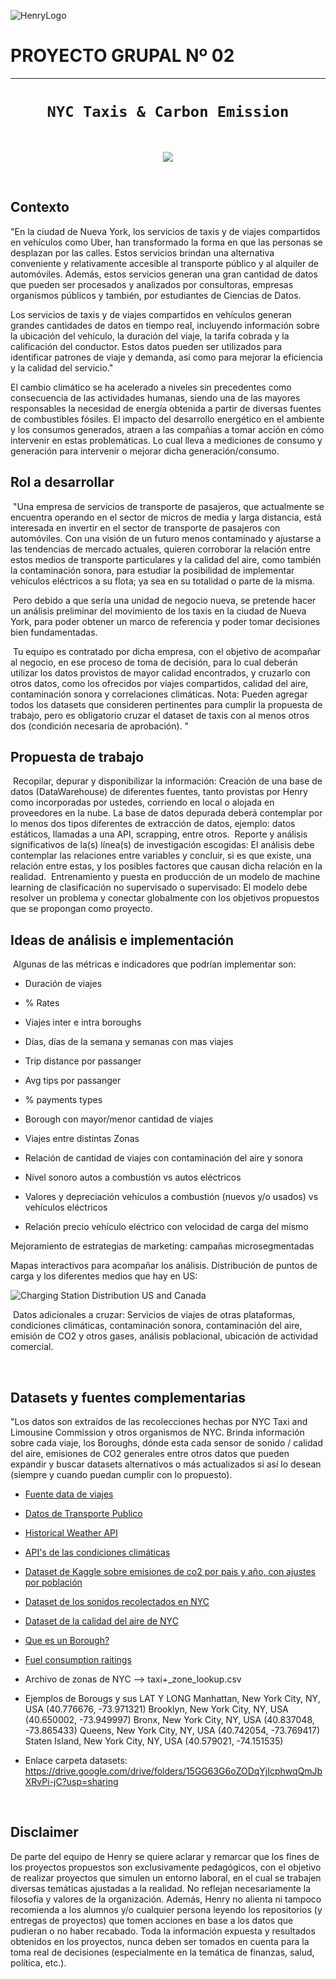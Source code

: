 ![HenryLogo](https://d31uz8lwfmyn8g.cloudfront.net/Assets/logo-henry-white-lg.png) 
​

# **PROYECTO GRUPAL Nº  02**
- - -

# <h1 align="center">**`NYC Taxis & Carbon Emission`**</h1>
​

<p align="center">
<img src="https://canalc.com.ar/wp-content/uploads/2023/04/image-449.png"  >
</p>
​

## **Contexto**
"En la ciudad de Nueva York, los servicios de taxis y de viajes compartidos en vehículos como Uber, han transformado la forma en que las personas se desplazan por las calles. Estos servicios brindan una alternativa conveniente y relativamente accesible al transporte público y al alquiler de automóviles. Además, estos servicios generan una gran cantidad de datos que pueden ser procesados y analizados por consultoras, empresas organismos públicos y también, por estudiantes de Ciencias de Datos.
​

Los servicios de taxis y de viajes compartidos en vehículos generan grandes cantidades de datos en tiempo real, incluyendo información sobre la ubicación del vehículo, la duración del viaje, la tarifa cobrada y la calificación del conductor. Estos datos pueden ser utilizados para identificar patrones de viaje y demanda, así como para mejorar la eficiencia y la calidad del servicio."
​

El cambio climático se ha acelerado a niveles sin precedentes como consecuencia de las actividades humanas, siendo una de las mayores responsables la necesidad de energía obtenida a partir de diversas fuentes de combustibles fósiles. El impacto del desarrollo energético en el ambiente y los consumos generados, atraen a las compañías a tomar acción en cómo intervenir en estas problemáticas. Lo cual lleva a mediciones de consumo y generación para intervenir o mejorar dicha generación/consumo.

## **Rol a desarrollar**
​
"Una empresa de servicios de transporte de pasajeros, que actualmente se encuentra operando en el sector de micros
de media y larga distancia, está interesada en invertir en el sector de transporte de pasajeros con automóviles. Con una visión de un futuro menos contaminado y ajustarse a las tendencias de mercado actuales, quieren corroborar la relación entre estos medios de transporte particulares y la calidad del aire, como también la contaminación sonora, para estudiar la posibilidad de implementar vehículos eléctricos a su flota; ya sea en su totalidad o parte de la misma.

​
Pero debido a que sería una unidad de negocio nueva, se pretende hacer un análisis preliminar del movimiento de los
taxis en la ciudad de Nueva York, para poder obtener un marco de referencia y poder tomar decisiones bien fundamentadas.

​
Tu equipo es contratado por dicha empresa, con el objetivo de acompañar al negocio, en ese proceso de toma de decisión,
para lo cual deberán utilizar los datos provistos de mayor calidad encontrados, y cruzarlo con otros datos, como los ofrecidos por viajes compartidos, calidad del aire, contaminación sonora y correlaciones climáticas.
Nota: Pueden agregar todos los datasets que consideren pertinentes para cumplir la propuesta de trabajo, pero es obligatorio cruzar el dataset de taxis con al menos otros dos (condición necesaria de aprobación).
"

## **Propuesta de trabajo**
​
Recopilar, depurar y disponibilizar la información: Creación de una base de datos (DataWarehouse) de diferentes fuentes, tanto provistas por Henry como incorporadas por ustedes, corriendo en local o alojada en proveedores en la nube. La base de datos depurada deberá contemplar por lo menos dos tipos diferentes de extracción de datos, ejemplo: datos estáticos, llamadas a una API, scrapping, entre otros. 
​
Reporte y análisis significativos de la(s) línea(s) de investigación escogidas: El análisis debe contemplar las relaciones entre variables y concluir, si es que existe, una relación entre estas, y los posibles factores que causan dicha relación en la realidad. 
​
Entrenamiento y puesta en producción de un modelo de machine learning de clasificación no supervisado o supervisado: El modelo debe resolver un problema y conectar globalmente con los objetivos propuestos que se propongan como proyecto.
​


## **Ideas de análisis e implementación**
​
Algunas de las métricas e indicadores que podrían implementar son:  
- Duración de viajes
- % Rates
- Viajes inter e intra boroughs
- Días, días de la semana y semanas con mas viajes
- Trip distance por passanger
- Avg tips por passanger
- % payments types
- Borough con mayor/menor cantidad de viajes
- Viajes entre distintas Zonas
- Relación de cantidad de viajes con contaminación del aire y sonora  

- Nivel sonoro autos a combustión vs autos eléctricos  

- Valores y depreciación vehículos a combustión (nuevos y/o usados) vs vehículos eléctricos  

- Relación precio vehículo eléctrico con velocidad de carga del mismo  


Mejoramiento de estrategias de marketing: campañas microsegmentadas

Mapas interactivos para acompañar los análisis. Distribución de puntos de carga y los diferentes medios que hay en US:

![Charging Station Distribution US and Canada](Image/charging_stations.png)



​
Datos adicionales a cruzar: Servicios de viajes de otras plataformas, condiciones climáticas, contaminación sonora, contaminación del aire, emisión de CO2 y otros gases, análisis poblacional, ubicación de actividad comercial.

​

## **Datasets y fuentes complementarias**
"Los datos son extraídos de las recolecciones hechas por NYC Taxi and Limousine Commission y otros organismos de NYC. Brinda información sobre cada viaje, los Boroughs, dónde esta cada sensor de sonido / calidad del aire, emisiones de CO2 generales entre otros datos que pueden expandir y buscar datasets alternativos o más actualizados si así lo desean (siempre y cuando puedan cumplir con lo propuesto).
​
​


- [Fuente data de viajes](https://www1.nyc.gov/site/tlc/about/tlc-trip-record-data.page)
- [Datos de Transporte Publico](https://developers.google.com/transit?hl=es-419)
- [Historical Weather API](https://open-meteo.com/en/docs/historical-weather-api) 
- [API's de las condiciones climáticas](https://api.openweathermap.org)
- [Dataset de Kaggle sobre emisiones de co2 por pais y año, con ajustes por población](https://www.kaggle.com/datasets/lobosi/c02-emission-by-countrys-grouth-and-population)
- [Dataset de los sonidos recolectados en NYC](https://zenodo.org/record/3966543)
- [Dataset de la calidad del aire de NYC](https://data.cityofnewyork.us/Environment/Air-Quality/c3uy-2p5r)
- [Que es un Borough?](https://en.wikipedia.org/wiki/Boroughs_of_New_York_City)
- [Fuel consumption raitings](https://open.canada.ca/data/en/dataset/98f1a129-f628-4ce4-b24d-6f16bf24dd64#wb-auto-6)
- Archivo de zonas de NYC --> taxi+_zone_lookup.csv
- Ejemplos de Borougs y sus LAT Y LONG
   Manhattan, New York City, NY, USA (40.776676, -73.971321)
   Brooklyn, New York City, NY, USA (40.650002, -73.949997)
   Bronx, New York City, NY, USA (40.837048, -73.865433)
   Queens, New York City, NY, USA (40.742054, -73.769417)
   Staten Island, New York City, NY, USA (40.579021, -74.151535)
​

- Enlace carpeta datasets: https://drive.google.com/drive/folders/15GG63G6oZODqYjIcphwqQmJbXRvPi-jC?usp=sharing 


​
## Disclaimer  
De parte del equipo de Henry se quiere aclarar y remarcar que los fines de los proyectos propuestos son exclusivamente pedagógicos, con el objetivo de realizar proyectos que simulen un entorno laboral, en el cual se trabajen diversas temáticas ajustadas a la realidad.
 No reflejan necesariamente la filosofía y valores de la organización. Además, Henry no alienta ni tampoco recomienda a los alumnos y/o cualquier persona leyendo los repositorios (y entregas de proyectos) que tomen acciones en base a los datos que pudieran o no haber recabado. Toda la información expuesta y resultados obtenidos en los proyectos, nunca deben ser tomados en cuenta para la toma real de decisiones (especialmente en la temática de finanzas, salud, política, etc.).

